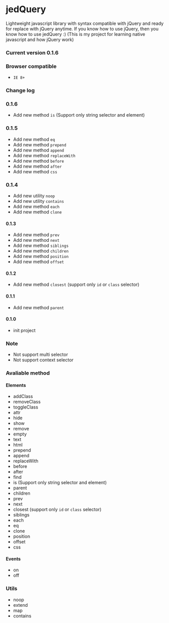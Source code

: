 jedQuery
========
Lightweight javascript library with syntax compatible with jQuery and ready for replace with jQuery anytime.
If you know how to use jQuery, then you know how to use jedQuery :)
(This is my project for learning native javascript and how jQuery work)

### Current version 0.1.6


### Browser compatible
- `IE 8+`


### Change log

### 0.1.6
- Add new method `is` (Support only string selector and element)


### 0.1.5
- Add new method `eq`
- Add new method `prepend`
- Add new method `append`
- Add new method `replaceWith`
- Add new method `before`
- Add new method `after`
- Add new method `css`


### 0.1.4
- Add new utility `noop`
- Add new utility `contains`
- Add new method `each`
- Add new method `clone`


#### 0.1.3
- Add new method `prev`
- Add new method `next`
- Add new method `siblings`
- Add new method `children`
- Add new method `position`
- Add new method `offset`

#### 0.1.2
- Add new method `closest` (support only `id` or `class` selector)

#### 0.1.1
- Add new method `parent`

#### 0.1.0
- init project


### Note
- Not support multi selector
- Not support context selector


### Avaliable method

#### Elements
- addClass
- removeClass
- toggleClass
- attr
- hide
- show
- remove
- empty
- text
- html
- prepend
- append
- replaceWith
- before
- after
- find
- is (Support only string selector and element)
- parent
- children
- prev
- next
- closest (support only `id` or `class` selector)
- siblings
- each
- eq
- clone
- position
- offset
- css


#### Events
- on
- off


### Utils
- noop
- extend
- map
- contains
